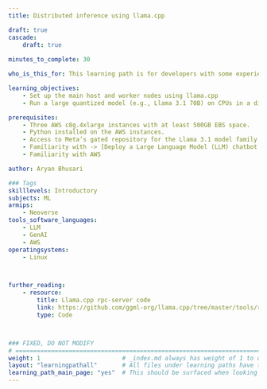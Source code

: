 ```yaml
---
title: Distributed inference using llama.cpp

draft: true
cascade:
    draft: true
    
minutes_to_complete: 30

who_is_this_for: This learning path is for developers with some experience using llama.cpp who want to learn about distributed inference.

learning_objectives: 
    - Set up the main host and worker nodes using llama.cpp
    - Run a large quantized model (e.g., Llama 3.1 70B) on CPUs in a distributed manner on Arm machines

prerequisites:
    - Three AWS c8g.4xlarge instances with at least 500GB EBS space.
    - Python installed on the AWS instances.
    - Access to Meta’s gated repository for the Llama 3.1 model family, with a Hugging Face token generated for downloading the models.
    - Familiarity with -> [Deploy a Large Language Model (LLM) chatbot with llama.cpp using KleidiAI on Arm servers](/learning-paths/servers-and-cloud-computing/llama-cpu)
    - Familiarity with AWS

author: Aryan Bhusari

### Tags
skilllevels: Introductory
subjects: ML
armips:
    - Neoverse
tools_software_languages:
    - LLM
    - GenAI
    - AWS
operatingsystems:
    - Linux



further_reading:
    - resource:
        title: Llama.cpp rpc-server code
        link: https://github.com/ggml-org/llama.cpp/tree/master/tools/rpc
        type: Code



### FIXED, DO NOT MODIFY
# ================================================================================
weight: 1                       # _index.md always has weight of 1 to order correctly
layout: "learningpathall"       # All files under learning paths have this same wrapper
learning_path_main_page: "yes"  # This should be surfaced when looking for related content. Only set for _index.md of learning path content.
---
```

